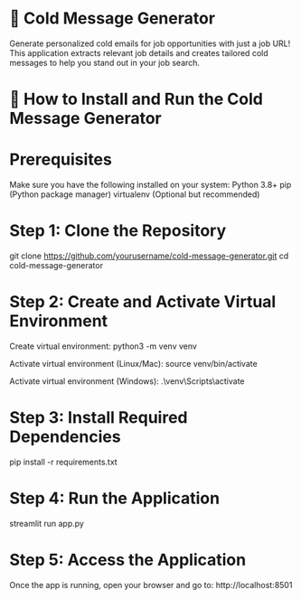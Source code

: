 # 📧 Cold Message Generator
Generate personalized cold emails for job opportunities with just a job URL! This application extracts relevant job details and creates tailored cold messages to help you stand out in your job search.

# 🚀 How to Install and Run the Cold Message Generator

# Prerequisites
Make sure you have the following installed on your system:
Python 3.8+
pip (Python package manager)
virtualenv (Optional but recommended)

# Step 1: Clone the Repository
git clone https://github.com/yourusername/cold-message-generator.git
cd cold-message-generator

# Step 2: Create and Activate Virtual Environment 
Create virtual environment:
python3 -m venv venv

Activate virtual environment (Linux/Mac):
source venv/bin/activate

Activate virtual environment (Windows):
.\venv\Scripts\activate

# Step 3: Install Required Dependencies
pip install -r requirements.txt

# Step 4: Run the Application
streamlit run app.py

# Step 5: Access the Application
Once the app is running, open your browser and go to:
http://localhost:8501
